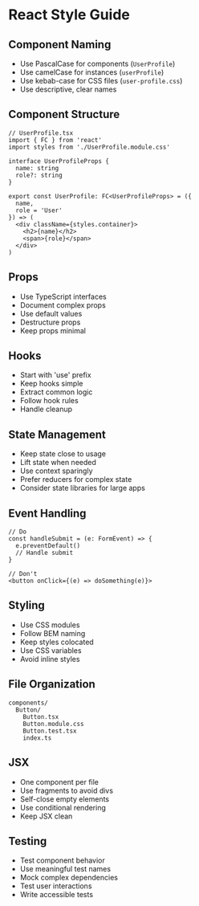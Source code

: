 # React Style Guide

## Component Naming
- Use PascalCase for components (`UserProfile`)
- Use camelCase for instances (`userProfile`)
- Use kebab-case for CSS files (`user-profile.css`)
- Use descriptive, clear names

## Component Structure
```tsx
// UserProfile.tsx
import { FC } from 'react'
import styles from './UserProfile.module.css'

interface UserProfileProps {
  name: string
  role?: string
}

export const UserProfile: FC<UserProfileProps> = ({
  name,
  role = 'User'
}) => (
  <div className={styles.container}>
    <h2>{name}</h2>
    <span>{role}</span>
  </div>
)
```

## Props
- Use TypeScript interfaces
- Document complex props
- Use default values
- Destructure props
- Keep props minimal

## Hooks
- Start with 'use' prefix
- Keep hooks simple
- Extract common logic
- Follow hook rules
- Handle cleanup

## State Management
- Keep state close to usage
- Lift state when needed
- Use context sparingly
- Prefer reducers for complex state
- Consider state libraries for large apps

## Event Handling
```tsx
// Do
const handleSubmit = (e: FormEvent) => {
  e.preventDefault()
  // Handle submit
}

// Don't
<button onClick={(e) => doSomething(e)}>
```

## Styling
- Use CSS modules
- Follow BEM naming
- Keep styles colocated
- Use CSS variables
- Avoid inline styles

## File Organization
```
components/
  Button/
    Button.tsx
    Button.module.css
    Button.test.tsx
    index.ts
```

## JSX
- One component per file
- Use fragments to avoid divs
- Self-close empty elements
- Use conditional rendering
- Keep JSX clean

## Testing
- Test component behavior
- Use meaningful test names
- Mock complex dependencies
- Test user interactions
- Write accessible tests
